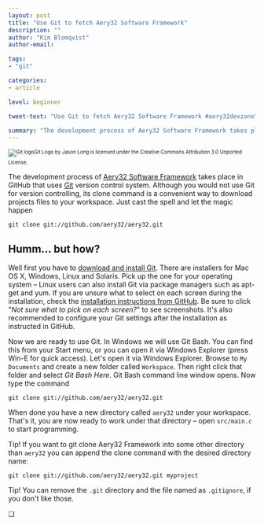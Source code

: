 ```yaml
---
layout: post
title: "Use Git to fetch Aery32 Software Framework"
description: ""
author: "Kim Blomqvist"
author-email:

tags:
- "git"

categories:
- article

level: beginner

tweet-text: "Use Git to fetch Aery32 Software Framework #aery32devzone"

summary: "The development process of Aery32 Software Framework takes place in GitHub that uses Git version control system. Although you would not use Git for version controlling, its clone command is a convenient way to download project files to your workspace"
---
```


<div style="margin: 15px 0; font-size: 10px;">
<img style="margin-bottom: 5px;" itemprop="image" src="{{ site.url }}/images/vendor/Git-Logo-2Color.png" alt="Git logo" />Git Logo by Jason Long is licensed under the Creative Commons Attribution 3.0 Unported License.
</div>

The development process of [Aery32 Software Framework](https://github.com/aery32/aery32) takes place in GitHub that uses [Git](http://git-scm.com/) version control system. Although you would not use Git for version controlling, its clone command is a convenient way to download projects files to your workspace. Just cast the spell and let the magic happen

    git clone git://github.com/aery32/aery32.git

Humm... but how?
----------------

Well first you have to [download and install Git](http://git-scm.com/downloads). There are installers for Mac OS X, Windows, Linux and Solaris. Pick up the one for your operating system &ndash; Linux users can also install Git via package managers such as apt-get and yum. If you are unsure what to select on each screen during the installation, check the [installation instructions from GitHub](https://help.github.com/articles/set-up-git#platform-windows). Be sure to click "*Not sure what to pick on each screen?*" to see screenshots. It's also recommended to configure your Git settings after the installation as instructed in GitHub.

Now we are ready to use Git. In Windows we will use Git Bash. You can find this from your Start menu, or you can open it via Windows Explorer (press Win-E for quick access). Let's open it via Windows Explorer. Browse to `My Documents` and create a new folder called `Workspace`. Then right click that folder and select *Git Bash Here*. Git Bash command line window opens. Now type the command

    git clone git://github.com/aery32/aery32.git

When done you have a new directory called `aery32` under your workspace. That's it, you are now ready to work under that directory &ndash; open `src/main.c` to start programming.

<span class="label label-info">Tip!</span> If you want to git clone Aery32 Framework into some other directory than `aery32` you can append the clone command with the desired directory name:

    git clone git://github.com/aery32/aery32.git myproject

<span class="label label-info">Tip!</span> You can remove the `.git` directory and the file named as `.gitignore`, if you don't like those.

&#10065;
